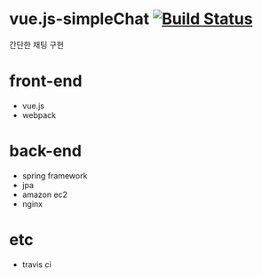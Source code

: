 # vue.js-simpleChat [![Build Status](https://travis-ci.org/GuBeomJeong/vue.js-simpleChat.svg?branch=master)](https://travis-ci.org/GuBeomJeong/vue.js-simpleChat)
간단한 채팅 구현 

# front-end
* vue.js
* webpack

# back-end
* spring framework
* jpa
* amazon ec2
* nginx

# etc
* travis ci
